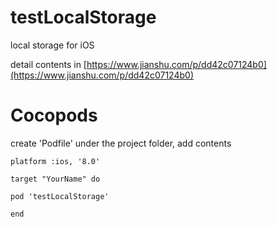# testLocalStorage

local storage for iOS

detail contents in [https://www.jianshu.com/p/dd42c07124b0](https://www.jianshu.com/p/dd42c07124b0)

# Cocopods
create 'Podfile' under the project folder, add contents
```
platform :ios, '8.0'

target "YourName" do

pod 'testLocalStorage'

end
```
